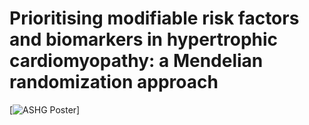 # Prioritising modifiable risk factors and biomarkers in hypertrophic cardiomyopathy: a Mendelian randomization approach
[![ASHG Poster](https://github.com/JonChan0/MultiPheno_HCM_MR/blob/main/docs/ASHG_Poster_D5.png)]
